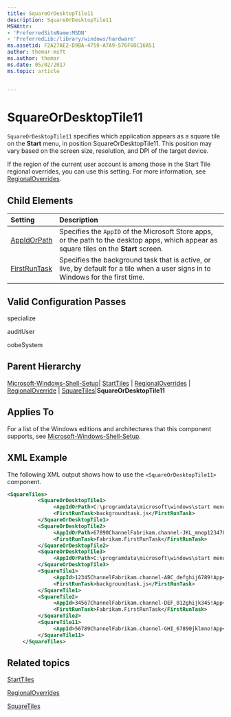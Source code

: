```yaml
---
title: SquareOrDesktopTile11
description: SquareOrDesktopTile11
MSHAttr:
- 'PreferredSiteName:MSDN'
- 'PreferredLib:/library/windows/hardware'
ms.assetid: F2A27AE2-D9BA-4759-A7A9-576F60C16A51
author: themar-msft
ms.author: themar
ms.date: 05/02/2017
ms.topic: article


---
```

# SquareOrDesktopTile11

`SquareOrDesktopTile11` specifies which application appears as a square tile on the **Start** menu, in position SquareOrDesktopTile11. This position may vary based on the screen size, resolution, and DPI of the target device.

If the region of the current user account is among those in the Start Tile regional overrides, you can use this setting. For more information, see [RegionalOverrides](microsoft-windows-shell-setup-starttiles-regionaloverrides.md).

## Child Elements

| Setting                 | Description                                                                           |
|:------------------------|:--------------------------------------------------------------------------------------|
| [AppIdOrPath](microsoft-windows-shell-setup-starttiles-regionaloverrides-regionaloverride-squaretiles-squareordesktoptile11-appidorpath.md) | Specifies the <code>AppID</code> of the Microsoft Store apps, or the path to the desktop apps, which appear as square tiles on the <strong>Start</strong> screen. |
| [FirstRunTask](microsoft-windows-shell-setup-starttiles-regionaloverrides-regionaloverride-squaretiles-squareordesktoptile11-firstruntask.md) | Specifies the background task that is active, or live, by default for a tile when a user signs in to Windows for the first time. |

## Valid Configuration Passes

specialize

auditUser

oobeSystem

## Parent Hierarchy

[Microsoft-Windows-Shell-Setup](microsoft-windows-shell-setup.md)| [StartTiles](microsoft-windows-shell-setup-starttiles.md) | [RegionalOverrides](microsoft-windows-shell-setup-starttiles-regionaloverrides.md) | [RegionalOverride](microsoft-windows-shell-setup-starttiles-regionaloverrides-regionaloverride.md) | [SquareTiles](microsoft-windows-shell-setup-starttiles-regionaloverrides-regionaloverride-squaretiles.md)|**SquareOrDesktopTile11**

## Applies To

For a list of the Windows editions and architectures that this component supports, see [Microsoft-Windows-Shell-Setup](microsoft-windows-shell-setup.md).

## XML Example

The following XML output shows how to use the `<SquareOrDesktopTile11>` component.

```XML
<SquareTiles>
          <SquareOrDesktopTile1>
               <AppIdOrPath>C:\programdata\microsoft\windows\start menu\programs\desktoptile1.lnk</AppIdOrPath>
               <FirstRunTask>backgroundtask.js</FirstRunTask>
          </SquareOrDesktopTile1>
          <SquareOrDesktopTile2>
               <AppIdOrPath>67890ChannelFabrikam.channel-JKL_mnop1234789!App</AppIdOrPath>
               <FirstRunTask>Fabrikam.FirstRunTask</FirstRunTask>
          </SquareOrDesktopTile2>
          <SquareOrDesktopTile3>
               <AppIdOrPath>C:\programdata\microsoft\windows\start menu\programs\desktoptile3.lnk</AppIdOrPath>
          </SquareOrDesktopTile3>
          <SquareTile1>
               <AppId>12345ChannelFabrikam.channel-ABC_defghij6789!App</AppId>
               <FirstRunTask>backgroundtask.js</FirstRunTask>
          </SquareTile1>
          <SquareTile2>
               <AppId>34567ChannelFabrikam.channel-DEF_012ghijk345!App</AppId>
               <FirstRunTask>Fabrikam.FirstRunTask</FirstRunTask>
          </SquareTile2>
          <SquareTile11>
               <AppId>56789ChannelFabrikam.channel-GHI_67890jklmno!App</AppId>
          </SquareTile11>
     </SquareTiles>
```

## Related topics

[StartTiles](microsoft-windows-shell-setup-starttiles.md)

[RegionalOverrides](microsoft-windows-shell-setup-starttiles-regionaloverrides.md)

[SquareTiles](microsoft-windows-shell-setup-starttiles-regionaloverrides-regionaloverride-squaretiles.md)
